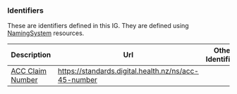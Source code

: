 
### Identifiers

These are identifiers defined in this IG. They are defined using [NamingSystem](http://hl7.org/fhir/namingsystem.html) resources.

<div class="tableGridded"></div>

|Description | Url | Other Identifiers |Responsible |
|--- |--- | --- | ---|
|[ACC Claim Number](NamingSystem-icpclaimnumber.html) |https://standards.digital.health.nz/ns/acc-45-number| |ACC |
